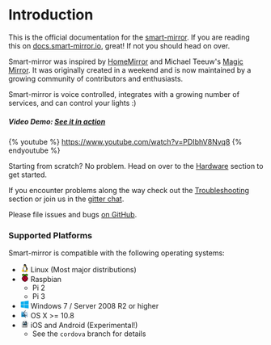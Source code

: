 # Introduction

This is the official documentation for the [smart-mirror](https://github.com/evancohen/smart-mirror). If you are reading this on [docs.smart-mirror.io](http://docs.smart-mirror.io), great! If not you should head on over.

Smart-mirror was inspired by [HomeMirror](https://github.com/HannahMitt/HomeMirror) and Michael Teeuw's [Magic Mirror](http://michaelteeuw.nl/tagged/magicmirror). It was originally created in a weekend and is now maintained by a growing community of contributors and enthusiasts. 

Smart-mirror is voice controlled, integrates with a growing number of services, and can control your lights :)

##### Video Demo: [See it in action](https://youtu.be/PDIbhV8Nvq8)
{% youtube %}
https://www.youtube.com/watch?v=PDIbhV8Nvq8
{% endyoutube %}

Starting from scratch? No problem. Head on over to the [Hardware](docs/hardware.md) section to get started.

If you encounter problems along the way check out the [Troubleshooting](docs/troubleshooting.md) section or join us in the [gitter chat](https://gitter.im/evancohen/smart-mirror).

Please file issues and bugs [on GitHub](https://github.com/evancohen/smart-mirror/issues/new).

### Supported Platforms

Smart-mirror is compatible with the following operating systems:

- ![](docs/linux.png) Linux (Most major distributions)
- ![](docs/raspbian.png) Raspbian
  - Pi 2
  - Pi 3
- ![](docs/windows.png) Windows 7 / Server 2008 R2 or higher
- ![](docs/mac.png) OS X >= 10.8
- ![](docs/cordova.png) iOS and Android (Experimental!)
  - See the `cordova` branch for details